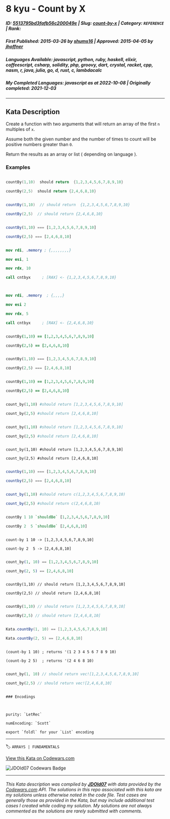 # 8 kyu - Count by X

##### **ID**: [5513795bd3fafb56c200049e](https://www.codewars.com/kata/5513795bd3fafb56c200049e) | **Slug**: [count-by-x](https://www.codewars.com/kata/5513795bd3fafb56c200049e) | **Category**: `REFERENCE` | **Rank**: <span style="color:white">8 kyu</span>

##### **First Published**: 2015-03-26 ***by*** [shums16](https://www.codewars.com/users/shums16) | **Approved**: 2015-04-05 ***by*** [jhoffner](https://www.codewars.com/users/jhoffner)

##### **Languages Available**: javascript, python, ruby, haskell, elixir, coffeescript, csharp, solidity, php, groovy, dart, crystal, racket, cpp, nasm, r, java, julia, go, d, rust, c, lambdacalc

##### **My Completed Languages**: javascript ***as at*** 2022-10-08 | **Originally completed**: 2021-12-03

---

## Kata Description


Create a function with two arguments that will return an array of the first `n` multiples of `x`. 



Assume both the given number and the number of times to count will be positive numbers greater than `0`. 



Return the results as an array or list ( depending on language ).



### Examples



```cpp

countBy(1,10)  should return  {1,2,3,4,5,6,7,8,9,10}

countBy(2,5)  should return {2,4,6,8,10}

```

```java

countBy(1,10)  // should return  {1,2,3,4,5,6,7,8,9,10}

countBy(2,5)  // should return {2,4,6,8,10}

```

```javascript

countBy(1,10) === [1,2,3,4,5,6,7,8,9,10]

countBy(2,5) === [2,4,6,8,10]

```

```nasm

mov rdi, .memory ; {,,,,,,,,}

mov esi, 1

mov rdx, 10

call cntbyx     ; [RAX] <- {1,2,3,4,5,6,7,8,9,10}



mov rdi, .memory  ; {,,,,}

mov esi 2

mov rdx, 5

call cntbyx     ; [RAX] <- {2,4,6,8,10}

```

```coffeescript

countBy(1,10) == [1,2,3,4,5,6,7,8,9,10]

countBy(2,5) == [2,4,6,8,10]

```

```dart

countBy(1,10) === [1,2,3,4,5,6,7,8,9,10]

countBy(2,5) === [2,4,6,8,10]

```

```coffeescript

countBy(1,10) == [1,2,3,4,5,6,7,8,9,10]

countBy(2,5) == [2,4,6,8,10]

```

```python

count_by(1,10) #should return [1,2,3,4,5,6,7,8,9,10]

count_by(2,5) #should return [2,4,6,8,10]

```

```ruby

count_by(1,10) #should return [1,2,3,4,5,6,7,8,9,10]

count_by(2,5) #should return [2,4,6,8,10]

```

```crystal

count_by(1,10) #should return [1,2,3,4,5,6,7,8,9,10]

count_by(2,5) #should return [2,4,6,8,10]

```

```julia

countby(1,10) === [1,2,3,4,5,6,7,8,9,10]

countby(2,5) === [2,4,6,8,10]

```

```r

count_by(1,10) #should return c(1,2,3,4,5,6,7,8,9,10)

count_by(2,5) #should return c(2,4,6,8,10)

```

```haskell

countBy 1 10 `shouldBe` [1,2,3,4,5,6,7,8,9,10]

countBy 2  5 `shouldBe` [2,4,6,8,10]

```

```lambdacalc

count-by 1 10 -> [1,2,3,4,5,6,7,8,9,10]

count-by 2  5 -> [2,4,6,8,10]

```

```elixir

count_by(1, 10) == [1,2,3,4,5,6,7,8,9,10]

count_by(2, 5) == [2,4,6,8,10]

```

```solidity

countBy(1,10) // should return [1,2,3,4,5,6,7,8,9,10]

countBy(2,5) // should return [2,4,6,8,10]

```

```php

countBy(1,10) // should return [1,2,3,4,5,6,7,8,9,10]

countBy(2,5) // should return [2,4,6,8,10]

```

```groovy

Kata.countBy(1, 10) == [1,2,3,4,5,6,7,8,9,10]

Kata.countBy(2, 5) == [2,4,6,8,10]

```

```racket

(count-by 1 10) ; returns '(1 2 3 4 5 6 7 8 9 10)

(count-by 2 5)  ; returns '(2 4 6 8 10)

```

```rust

count_by(1, 10) // should return vec![1,2,3,4,5,6,7,8,9,10]

count_by(2,5) // should return vec![2,4,6,8,10]

```



~~~if:lambdacalc

### Encodings



purity: `LetRec`  

numEncoding: `Scott`  

export `foldl` for your `List` encoding  

~~~

---


🏷 `ARRAYS | FUNDAMENTALS`


[View this Kata on Codewars.com](https://www.codewars.com/kata/5513795bd3fafb56c200049e)

![](https://www.codewars.com/users/jdold07/badges/large "JDOld07 Codewars Badge")

---

###### *This Kata description was compiled by [**JDOld07**](https://tpstech.dev) with data provided by the [Codewars.com](https://www.codewars.com) API.  The solutions in this repo associated with this kata are my solutions unless otherwise noted in the code file.  Test cases are generally those as provided in the Kata, but may include additional test cases I created while coding my solution.  My solutions are not always commented as the solutions are rarely submitted with comments.*
